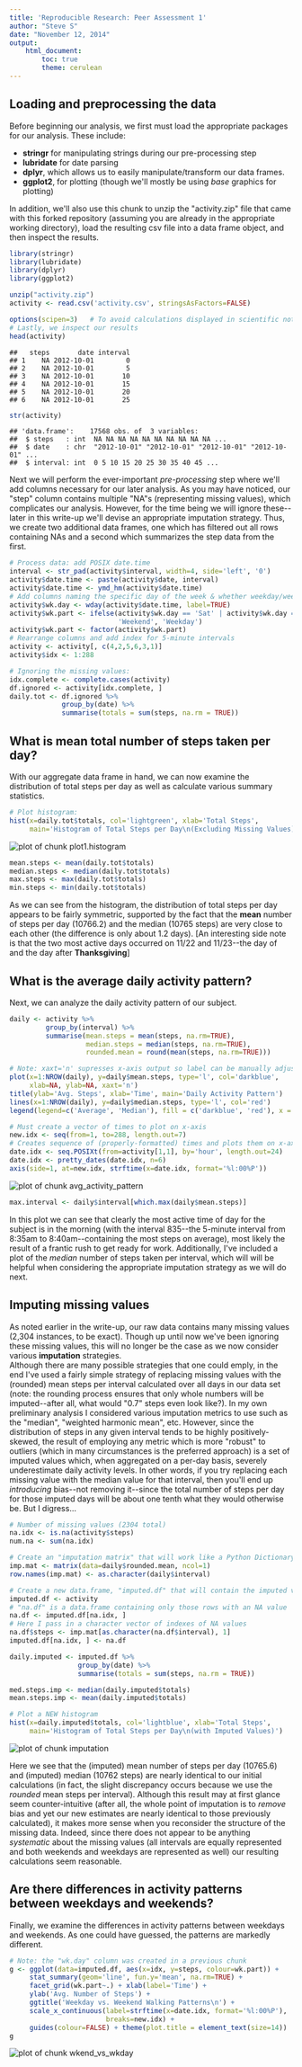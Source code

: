 ```yaml
---
title: 'Reproducible Research: Peer Assessment 1'
author: "Steve S"
date: "November 12, 2014"
output: 
    html_document:
        toc: true
        theme: cerulean
---
```


## Loading and preprocessing the data


Before beginning our analysis, we first must load the appropriate packages for our analysis. These include:

* **stringr** for manipulating strings during our pre-processing step
* **lubridate** for date parsing
* **dplyr**, which allows us to easily manipulate/transform our data frames.
* **ggplot2**, for plotting (though we'll mostly be using *base* graphics for plotting)

In addition, we'll also use this chunk to unzip the "activity.zip" file that came with this forked repository (assuming you are already in the appropriate working directory), load the resulting csv file into a data frame object, and then inspect the results.


```r
library(stringr)
library(lubridate)
library(dplyr)
library(ggplot2)

unzip("activity.zip")
activity <- read.csv('activity.csv', stringsAsFactors=FALSE)

options(scipen=3)   # To avoid calculations displayed in scientific notation
# Lastly, we inspect our results
head(activity)
```

```
##   steps       date interval
## 1    NA 2012-10-01        0
## 2    NA 2012-10-01        5
## 3    NA 2012-10-01       10
## 4    NA 2012-10-01       15
## 5    NA 2012-10-01       20
## 6    NA 2012-10-01       25
```

```r
str(activity)
```

```
## 'data.frame':	17568 obs. of  3 variables:
##  $ steps   : int  NA NA NA NA NA NA NA NA NA NA ...
##  $ date    : chr  "2012-10-01" "2012-10-01" "2012-10-01" "2012-10-01" ...
##  $ interval: int  0 5 10 15 20 25 30 35 40 45 ...
```
Next we will perform the ever-important *pre-processing* step where we'll add columns necessary for our later analysis. As you may have noticed, our "step" column contains multiple "NA"s (representing missing values), which complicates our analysis. However, for the time being we will ignore these--later in this write-up we'll devise an appropriate imputation strategy. Thus, we create two additional data frames, one which has filtered out all rows containing NAs and a second which summarizes the step data from the first. 


```r
# Process data: add POSIX date.time
interval <- str_pad(activity$interval, width=4, side='left', '0')
activity$date.time <- paste(activity$date, interval)
activity$date.time <- ymd_hm(activity$date.time)
# Add columns naming the specific day of the week & whether weekday/weekend
activity$wk.day <- wday(activity$date.time, label=TRUE)
activity$wk.part <- ifelse(activity$wk.day == 'Sat' | activity$wk.day == 'Sun',
                           'Weekend', 'Weekday')
activity$wk.part <- factor(activity$wk.part)
# Rearrange columns and add index for 5-minute intervals
activity <- activity[, c(4,2,5,6,3,1)]
activity$idx <- 1:288

# Ignoring the missing values:
idx.complete <- complete.cases(activity)
df.ignored <- activity[idx.complete, ]
daily.tot <- df.ignored %>%
             group_by(date) %>%
             summarise(totals = sum(steps, na.rm = TRUE))
```

## What is mean total number of steps taken per day?

With our aggregate data frame in hand, we can now examine the distribution of total steps per day as well as calculate various summary statistics.


```r
# Plot histogram:
hist(x=daily.tot$totals, col='lightgreen', xlab='Total Steps',
     main='Histogram of Total Steps per Day\n(Excluding Missing Values)')
```

![plot of chunk plot1.histogram](figure/plot1.histogram-1.png) 

```r
mean.steps <- mean(daily.tot$totals)
median.steps <- median(daily.tot$totals)
max.steps <- max(daily.tot$totals)
min.steps <- min(daily.tot$totals)
```
As we can see from the histogram, the distribution of total steps per day appears to be fairly symmetric, supported by the fact that the **mean** number of steps per day (10766.2) and the median (10765 steps) are very close to each other (the difference is only about 1.2 days). [An interesting side note is that the two most active days occurred on 11/22 and 11/23--the day of and the day after **Thanksgiving**]

## What is the average daily activity pattern?

Next, we can analyze the daily activity pattern of our subject.


```r
daily <- activity %>%
         group_by(interval) %>%
         summarise(mean.steps = mean(steps, na.rm=TRUE),
                   median.steps = median(steps, na.rm=TRUE),
                   rounded.mean = round(mean(steps, na.rm=TRUE)))

# Note: xaxt='n' supresses x-axis output so label can be manually adjusted
plot(x=1:NROW(daily), y=daily$mean.steps, type='l', col='darkblue',
     xlab=NA, ylab=NA, xaxt='n')
title(ylab='Avg. Steps', xlab='Time', main='Daily Activity Pattern')
lines(x=1:NROW(daily), y=daily$median.steps, type='l', col='red')
legend(legend=c('Average', 'Median'), fill = c('darkblue', 'red'), x ='topright')

# Must create a vector of times to plot on x-axis
new.idx <- seq(from=1, to=288, length.out=7)
# Creates sequence of (properly-formatted) times and plots them on x-axis
date.idx <- seq.POSIXt(from=activity[1,1], by='hour', length.out=24)
date.idx <- pretty_dates(date.idx, n=6)
axis(side=1, at=new.idx, strftime(x=date.idx, format='%l:00%P'))
```

![plot of chunk avg_activity_pattern](figure/avg_activity_pattern-1.png) 

```r
max.interval <- daily$interval[which.max(daily$mean.steps)]
```
In this plot we can see that clearly the most active time of day for the subject is in the morning (with the interval 835--the 5-minute interval from 8:35am to 8:40am--containing the most steps on average), most likely the result of a frantic rush to get ready for work. Additionally, I've included a plot of the *median* number of steps taken per interval, which will will be helpful when considering the appropriate imputation strategy as we will do next.


## Imputing missing values

As noted earlier in the write-up, our raw data contains many missing values (2,304 instances, to be exact). Though up until now we've been ignoring these missing values, this will no longer be the case as we now consider various **imputation** strategies.  
Although there are many possible strategies that one could emply, in the end I've used a fairly simple strategy of replacing missing values with the (rounded) mean steps per interval calculated over all days in our data set (note: the rounding process ensures that only whole numbers will be imputed--after all, what would "0.7" steps even look like?). In my own preliminary analysis I considered various imputation metrics to use such as the "median", "weighted harmonic mean", etc. However, since the distribution of steps in any given interval tends to be highly positively-skewed, the result of employing any metric which is more "robust" to outliers (which in many circumstances is the preferred approach) is a set of imputed values which, when aggregated on a per-day basis, severely underestimate daily activity levels. In other words, if you try replacing each missing value with the median value for that interval, then you'll end up *introducing* bias--not removing it--since the total number of steps per day for those imputed days will be about one tenth what they would otherwise be. But I digress...


```r
# Number of missing values (2304 total)
na.idx <- is.na(activity$steps)
num.na <- sum(na.idx)

# Create an "imputation matrix" that will work like a Python Dictionary
imp.mat <- matrix(data=daily$rounded.mean, ncol=1)
row.names(imp.mat) <- as.character(daily$interval)

# Create a new data.frame, "imputed.df" that will contain the imputed values
imputed.df <- activity
# "na.df" is a data.frame containing only those rows with an NA value
na.df <- imputed.df[na.idx, ]
# Here I pass in a character vector of indexes of NA values
na.df$steps <- imp.mat[as.character(na.df$interval), 1]
imputed.df[na.idx, ] <- na.df

daily.imputed <- imputed.df %>%
                 group_by(date) %>%
                 summarise(totals = sum(steps, na.rm = TRUE))

med.steps.imp <- median(daily.imputed$totals)
mean.steps.imp <- mean(daily.imputed$totals)

# Plot a NEW histogram
hist(x=daily.imputed$totals, col='lightblue', xlab='Total Steps',
     main='Histogram of Total Steps per Day\n(with Imputed Values)')
```

![plot of chunk imputation](figure/imputation-1.png) 


Here we see that the (imputed) mean number of steps per day (10765.6) and (imputed) median (10762 steps) are nearly identical to our initial calculations (in fact, the slight discrepancy occurs because we use the *rounded* mean steps per interval). Although this result may at first glance seem counter-intuitive (after all, the whole point of imputation is to *remove* bias and yet our new estimates are nearly identical to those previously calculated), it makes more sense when you reconsider the structure of the missing data. Indeed, since there does not appear to be anything *systematic* about the missing values (all intervals are equally represented and both weekends and weekdays are represented as well) our resulting calculations seem reasonable. 


## Are there differences in activity patterns between weekdays and weekends?

Finally, we examine the differences in activity patterns between weekdays and weekends. As one could have guessed, the patterns are markedly different.


```r
# Note: the "wk.day" column was created in a previous chunk
g <- ggplot(data=imputed.df, aes(x=idx, y=steps, colour=wk.part)) +
     stat_summary(geom='line', fun.y='mean', na.rm=TRUE) +
     facet_grid(wk.part~.) + xlab(label='Time') + 
     ylab('Avg. Number of Steps') +
     ggtitle('Weekday vs. Weekend Walking Patterns\n') +
     scale_x_continuous(label=strftime(x=date.idx, format='%l:00%P'),
                        breaks=new.idx) +
     guides(colour=FALSE) + theme(plot.title = element_text(size=14))
g
```

![plot of chunk wkend_vs_wkday](figure/wkend_vs_wkday-1.png) 

